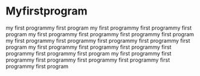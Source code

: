 # Myfirstprogram
my first programmy first program
my first programmy first programmy first program
my first programmy first programmy first programmy first program
my first programmy first programmy first programmy first programmy first program
my first programmy first programmy first programmy first programmy first programmy first program
my first programmy first programmy first programmy first programmy first programmy first programmy first program


